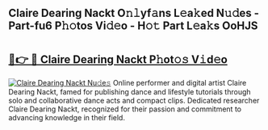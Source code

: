 ## Claire Dearing Nackt O𝚗𝚕yf𝚊ns L𝚎a𝚔ed N𝚞𝚍es - Part-fu6 P𝚑𝚘tos Vi𝚍𝚎o - H𝚘𝚝 Part L𝚎a𝚔s OoHJS

# <h2><a href="http://kfdqen7.oniu.top/?m=Claire+Dearing+Nackt">🔗👉 🔴 Claire Dearing Nackt P𝚑ot𝚘𝚜 V𝚒d𝚎o</a></h2>

[![Claire Dearing Nackt Nu𝚍e𝚜](https://i.imgur.com/0qMVB7G.gif)](http://kfdqen7.oniu.top/?m=Claire+Dearing+Nackt)
Online performer and digital artist Claire Dearing Nackt, famed for publishing dance and lifestyle tutorials through solo and collaborative dance acts and compact clips. Dedicated researcher Claire Dearing Nackt, recognized for their passion and commitment to advancing knowledge in their field.  
